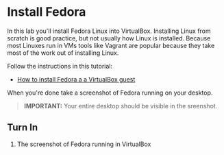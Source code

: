 # Install Fedora 

In this lab you'll install Fedora Linux into VirtualBox. Installing Linux from scratch is good practice, but not usually how Linux is installed. Because most Linuxes run in VMs tools like Vagrant are popular because they take most of the work out of installing Linux. 

Follow the instructions in this tutorial:

  - [How to install Fedora a a VirtualBox guest](https://fedoramagazine.org/install-fedora-virtualbox-guest/)

When you're done take a screenshot of Fedora running on your desktop. 

> **IMPORTANT:** Your entire desktop should be visible in the sreenshot.

## Turn In 

  1. The screenshot of Fedora running in VirtualBox
